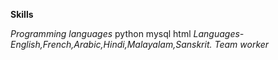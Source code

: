 **Skills**

*Programming languages*
  python mysql html
*Languages-English,French,Arabic,Hindi,Malayalam,Sanskrit.*
*Team worker*


